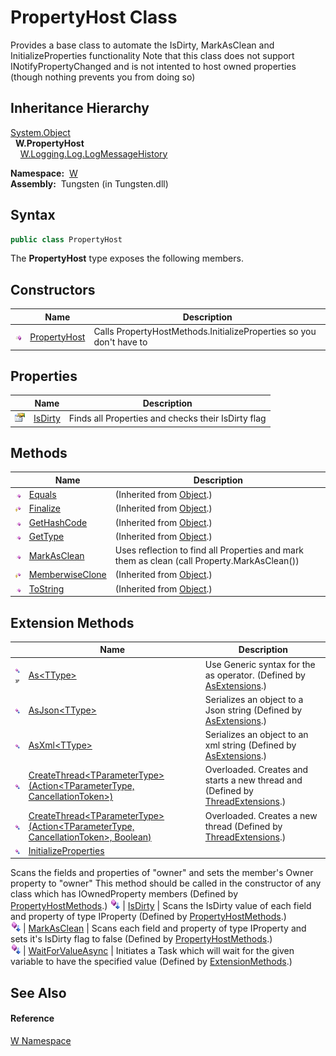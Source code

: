 PropertyHost Class
==================
   
Provides a base class to automate the IsDirty, MarkAsClean and InitializeProperties functionality Note that this class does not support INotifyPropertyChanged and is not intented to host owned properties (though nothing prevents you from doing so)



Inheritance Hierarchy
---------------------
[System.Object][1]  
  **W.PropertyHost**  
    [W.Logging.Log.LogMessageHistory][2]  

  **Namespace:**  [W][3]  
  **Assembly:**  Tungsten (in Tungsten.dll)

Syntax
------

```csharp
public class PropertyHost
```

The **PropertyHost** type exposes the following members.


Constructors
------------

                 | Name              | Description                                                         
---------------- | ----------------- | ------------------------------------------------------------------- 
![Public method] | [PropertyHost][4] | Calls PropertyHostMethods.InitializeProperties so you don't have to 


Properties
----------

                   | Name         | Description                                        
------------------ | ------------ | -------------------------------------------------- 
![Public property] | [IsDirty][5] | Finds all Properties and checks their IsDirty flag 


Methods
-------

                    | Name                  | Description                                                                                 
------------------- | --------------------- | ------------------------------------------------------------------------------------------- 
![Public method]    | [Equals][6]           | (Inherited from [Object][1].)                                                               
![Protected method] | [Finalize][7]         | (Inherited from [Object][1].)                                                               
![Public method]    | [GetHashCode][8]      | (Inherited from [Object][1].)                                                               
![Public method]    | [GetType][9]          | (Inherited from [Object][1].)                                                               
![Public method]    | [MarkAsClean][10]     | Uses reflection to find all Properties and mark them as clean (call Property.MarkAsClean()) 
![Protected method] | [MemberwiseClone][11] | (Inherited from [Object][1].)                                                               
![Public method]    | [ToString][12]        | (Inherited from [Object][1].)                                                               


Extension Methods
-----------------

                                          | Name                                                                                         | Description                                                                                                                                                                                                                      
----------------------------------------- | -------------------------------------------------------------------------------------------- | -------------------------------------------------------------------------------------------------------------------------------------------------------------------------------------------------------------------------------- 
![Public Extension Method]![Code example] | [As&lt;TType>][13]                                                                           | Use Generic syntax for the as operator. (Defined by [AsExtensions][14].)                                                                                                                                                         
![Public Extension Method]                | [AsJson&lt;TType>][15]                                                                       | Serializes an object to a Json string (Defined by [AsExtensions][14].)                                                                                                                                                           
![Public Extension Method]                | [AsXml&lt;TType>][16]                                                                        | Serializes an object to an xml string (Defined by [AsExtensions][14].)                                                                                                                                                           
![Public Extension Method]                | [CreateThread&lt;TParameterType>(Action&lt;TParameterType, CancellationToken>)][17]          | Overloaded. Creates and starts a new thread and (Defined by [ThreadExtensions][18].)                                                                                                                                             
![Public Extension Method]                | [CreateThread&lt;TParameterType>(Action&lt;TParameterType, CancellationToken>, Boolean)][19] | Overloaded. Creates a new thread (Defined by [ThreadExtensions][18].)                                                                                                                                                            
![Public Extension Method]                | [InitializeProperties][20]                                                                   | 
Scans the fields and properties of "owner" and sets the member's Owner property to "owner" This method should be called in the constructor of any class which has IOwnedProperty members
 (Defined by [PropertyHostMethods][21].) 
![Public Extension Method]                | [IsDirty][22]                                                                                | 
Scans the IsDirty value of each field and property of type IProperty
 (Defined by [PropertyHostMethods][21].)                                                                                                                 
![Public Extension Method]                | [MarkAsClean][23]                                                                            | 
Scans each field and property of type IProperty and sets it's IsDirty flag to false
 (Defined by [PropertyHostMethods][21].)                                                                                                  
![Public Extension Method]                | [WaitForValueAsync][24]                                                                      | Initiates a Task which will wait for the given variable to have the specified value (Defined by [ExtensionMethods][25].)                                                                                                         


See Also
--------

#### Reference
[W Namespace][3]  

[1]: http://msdn.microsoft.com/en-us/library/e5kfa45b
[2]: ../../W.Logging/Log_LogMessageHistory/README.md
[3]: ../README.md
[4]: _ctor.md
[5]: IsDirty.md
[6]: http://msdn.microsoft.com/en-us/library/bsc2ak47
[7]: http://msdn.microsoft.com/en-us/library/4k87zsw7
[8]: http://msdn.microsoft.com/en-us/library/zdee4b3y
[9]: http://msdn.microsoft.com/en-us/library/dfwy45w9
[10]: MarkAsClean.md
[11]: http://msdn.microsoft.com/en-us/library/57ctke0a
[12]: http://msdn.microsoft.com/en-us/library/7bxwbwt2
[13]: ../AsExtensions/As__1.md
[14]: ../AsExtensions/README.md
[15]: ../AsExtensions/AsJson__1.md
[16]: ../AsExtensions/AsXml__1.md
[17]: ../../W.Threading/ThreadExtensions/CreateThread__1.md
[18]: ../../W.Threading/ThreadExtensions/README.md
[19]: ../../W.Threading/ThreadExtensions/CreateThread__1_1.md
[20]: ../PropertyHostMethods/InitializeProperties.md
[21]: ../PropertyHostMethods/README.md
[22]: ../PropertyHostMethods/IsDirty.md
[23]: ../PropertyHostMethods/MarkAsClean.md
[24]: ../ExtensionMethods/WaitForValueAsync.md
[25]: ../ExtensionMethods/README.md
[Public method]: ../../_icons/pubmethod.gif "Public method"
[Public property]: ../../_icons/pubproperty.gif "Public property"
[Protected method]: ../../_icons/protmethod.gif "Protected method"
[Public Extension Method]: ../../_icons/pubextension.gif "Public Extension Method"
[Code example]: ../../_icons/CodeExample.png "Code example"